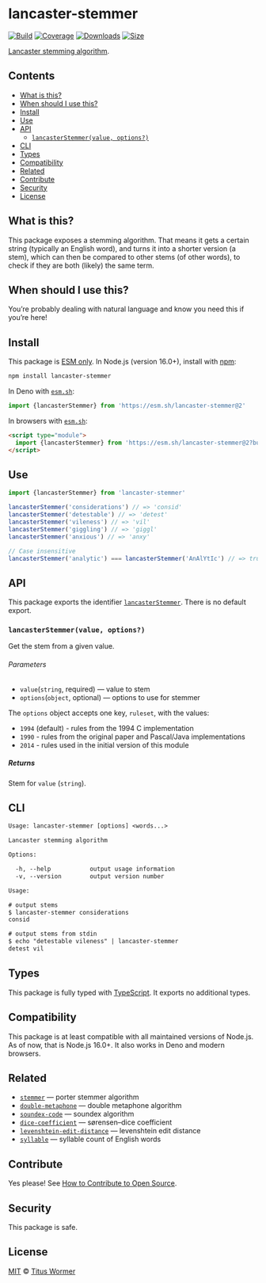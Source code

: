 # lancaster-stemmer

[![Build][build-badge]][build]
[![Coverage][coverage-badge]][coverage]
[![Downloads][downloads-badge]][downloads]
[![Size][size-badge]][size]

[Lancaster stemming algorithm][source].

## Contents

*   [What is this?](#what-is-this)
*   [When should I use this?](#when-should-i-use-this)
*   [Install](#install)
*   [Use](#use)
*   [API](#api)
    *   [`lancasterStemmer(value, options?)`](#lancasterstemmervalue)
*   [CLI](#cli)
*   [Types](#types)
*   [Compatibility](#compatibility)
*   [Related](#related)
*   [Contribute](#contribute)
*   [Security](#security)
*   [License](#license)

## What is this?

This package exposes a stemming algorithm.
That means it gets a certain string (typically an English word), and turns it
into a shorter version (a stem), which can then be compared to other stems
(of other words), to check if they are both (likely) the same term.

## When should I use this?

You’re probably dealing with natural language and know you need this if
you’re here!

## Install

This package is [ESM only][esm].
In Node.js (version 16.0+), install with [npm][]:

```sh
npm install lancaster-stemmer
```

In Deno with [`esm.sh`][esmsh]:

```js
import {lancasterStemmer} from 'https://esm.sh/lancaster-stemmer@2'
```

In browsers with [`esm.sh`][esmsh]:

```html
<script type="module">
  import {lancasterStemmer} from 'https://esm.sh/lancaster-stemmer@2?bundle'
</script>
```

## Use

```js
import {lancasterStemmer} from 'lancaster-stemmer'

lancasterStemmer('considerations') // => 'consid'
lancasterStemmer('detestable') // => 'detest'
lancasterStemmer('vileness') // => 'vil'
lancasterStemmer('giggling') // => 'giggl'
lancasterStemmer('anxious') // => 'anxy'

// Case insensitive
lancasterStemmer('analytic') === lancasterStemmer('AnAlYtIc') // => true
```

## API

This package exports the identifier [`lancasterStemmer`][api-lancasterstemmer].
There is no default export.

### `lancasterStemmer(value, options?)`

Get the stem from a given value.

###### Parameters

*   `value`(`string`, required)
    — value to stem
*   `options`(`object`, optional)
    — options to use for stemmer

The `options` object accepts one key, `ruleset`, with the values:
* `1994` (default) - rules from the 1994 C implementation
* `1990` - rules from the original paper and Pascal/Java implementations
* `2014` - rules used in the initial version of this module

##### Returns

Stem for `value` (`string`).

## CLI

```txt
Usage: lancaster-stemmer [options] <words...>

Lancaster stemming algorithm

Options:

  -h, --help           output usage information
  -v, --version        output version number

Usage:

# output stems
$ lancaster-stemmer considerations
consid

# output stems from stdin
$ echo "detestable vileness" | lancaster-stemmer
detest vil
```

## Types

This package is fully typed with [TypeScript][].
It exports no additional types.

## Compatibility

This package is at least compatible with all maintained versions of Node.js.
As of now, that is Node.js 16.0+.
It also works in Deno and modern browsers.

## Related

*   [`stemmer`](https://github.com/words/stemmer)
    — porter stemmer algorithm
*   [`double-metaphone`](https://github.com/words/double-metaphone)
    — double metaphone algorithm
*   [`soundex-code`](https://github.com/words/soundex-code)
    — soundex algorithm
*   [`dice-coefficient`](https://github.com/words/dice-coefficient)
    — sørensen–dice coefficient
*   [`levenshtein-edit-distance`](https://github.com/words/levenshtein-edit-distance)
    — levenshtein edit distance
*   [`syllable`](https://github.com/words/syllable)
    — syllable count of English words

## Contribute

Yes please!
See [How to Contribute to Open Source][contribute].

## Security

This package is safe.

## License

[MIT][license] © [Titus Wormer][author]

<!-- Definitions -->

[build-badge]: https://github.com/words/lancaster-stemmer/workflows/main/badge.svg

[build]: https://github.com/words/lancaster-stemmer/actions

[coverage-badge]: https://img.shields.io/codecov/c/github/words/lancaster-stemmer.svg

[coverage]: https://codecov.io/github/words/lancaster-stemmer

[downloads-badge]: https://img.shields.io/npm/dm/lancaster-stemmer.svg

[downloads]: https://www.npmjs.com/package/lancaster-stemmer

[size-badge]: https://img.shields.io/bundlephobia/minzip/lancaster-stemmer.svg

[size]: https://bundlephobia.com/result?p=lancaster-stemmer

[esm]: https://gist.github.com/sindresorhus/a39789f98801d908bbc7ff3ecc99d99c

[esmsh]: https://esm.sh

[typescript]: https://www.typescriptlang.org

[contribute]: https://opensource.guide/how-to-contribute/

[npm]: https://www.npmjs.com

[license]: license

[author]: https://wooorm.com

[source]: https://web.archive.org/web/20150215002618/http://www.comp.lancs.ac.uk:80/computing/research/stemming/index.htm

[api-lancasterstemmer]: #lancasterstemmervalue
